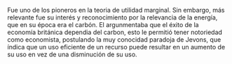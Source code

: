 Fue uno de los pioneros en la teoria de utilidad marginal. Sin embargo, más relevante fue su interés y reconocimiento por la relevancia de la energía, que en su época era el carbón.
El argunmentaba que el éxito de la economía británica dependia del carbon, esto le permitió tener notoriedad como economista, postulando la muy conocidad paradoja de Jevons, que índica que un uso eficiente de un recurso puede resultar en un aumento de su uso en vez de una disminución de su uso.
